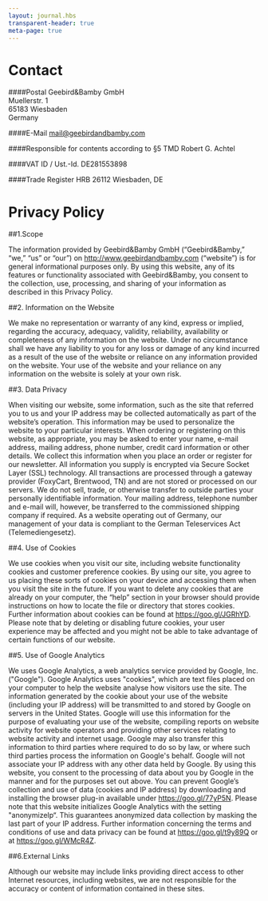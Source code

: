 ```yaml
---
layout: journal.hbs
transparent-header: true
meta-page: true
---
```


# Contact
####Postal
Geebird&Bamby GmbH<br>
Muellerstr. 1<br>
65183 Wiesbaden<br>
Germany

####E-Mail
mail@geebirdandbamby.com

####Responsible for contents according to §5 TMD
Robert G. Achtel

####VAT ID / Ust.-Id.
DE281553898

####Trade Register
HRB 26112 Wiesbaden, DE

# Privacy Policy

##1.Scope

The information provided by Geebird&Bamby GmbH (“Geebird&Bamby,” “we,” “us” or “our”) on http://www.geebirdandbamby.com (“website”) is for general informational purposes only. By using this website, any of its features or functionality associated with Geebird&Bamby, you consent to the collection, use, processing, and sharing of your information as described in this Privacy Policy.

##2. Information on the Website

We make no representation or warranty of any kind, express or implied, regarding the accuracy, adequacy, validity, reliability, availability or completeness of any information on the website. Under no circumstance shall we have any liability to you for any loss or damage of any kind incurred as a result of the use of the website or reliance on any information provided on the website. Your use of the website and your reliance on any information on the website is solely at your own risk.

##3. Data Privacy

When visiting our website, some information, such as the site that referred you to us and your IP address may be collected automatically as part of the website’s operation. This information may be used to personalize the website to your particular interests. When ordering or registering on this website, as appropriate, you may be asked to enter your name, e-mail address, mailing address, phone number, credit card information or other details. We collect this information when you place an order or register for our newsletter. All information you supply is encrypted via Secure Socket Layer (SSL) technology. All transactions are processed through a gateway provider (FoxyCart, Brentwood, TN) and are not stored or processed on our servers. We do not sell, trade, or otherwise transfer to outside parties your personally identifiable information. Your mailing address, telephone number and e-mail will, however, be transferred to the commissioned shipping company if required. As a website operating out of Germany, our management of your data is compliant to the German Teleservices Act (Telemediengesetz).

##4. Use of Cookies

We use cookies when you visit our site, including website functionality cookies and customer preference cookies. By using our site, you agree to us placing these sorts of cookies on your device and accessing them when you visit the site in the future.  If you want to delete any cookies that are already on your computer, the “help” section in your browser should provide instructions on how to locate the file or directory that stores cookies. Further information about cookies can be found at https://goo.gl/JGRhYD. Please note that by deleting or disabling future cookies, your user experience may be affected and you might not be able to take advantage of certain functions of our website.

##5. Use of Google Analytics

We uses Google Analytics, a web analytics service provided by Google, Inc. ("Google"). Google Analytics uses "cookies", which are text files placed on your computer to help the website analyse how visitors use the site. The information generated by the cookie about your use of the website (including your IP address) will be transmitted to and stored by Google on servers in the United States. Google will use this information for the purpose of evaluating your use of the website, compiling reports on website activity for website operators and providing other services relating to website activity and internet usage. Google may also transfer this information to third parties where required to do so by law, or where such third parties process the information on Google's behalf. Google will not associate your IP address with any other data held by Google. By using this website, you consent to the processing of data about you by Google in the manner and for the purposes set out above. You can prevent Google’s collection and use of data (cookies and IP address) by downloading and installing the browser plug-in available under https://goo.gl/77yP5N. Please note that this website initializes Google Analytics with the setting "anonymizeIp“. This guarantees anonymized data collection by masking the last part of your IP address.
Further information concerning the terms and conditions of use and data privacy can be found at https://goo.gl/t9y89Q or at https://goo.gl/WMcR4Z.

##6.External Links

Although our website may include links providing direct access to other Internet resources, including websites, we are not responsible for the accuracy or content of information contained in these sites.


